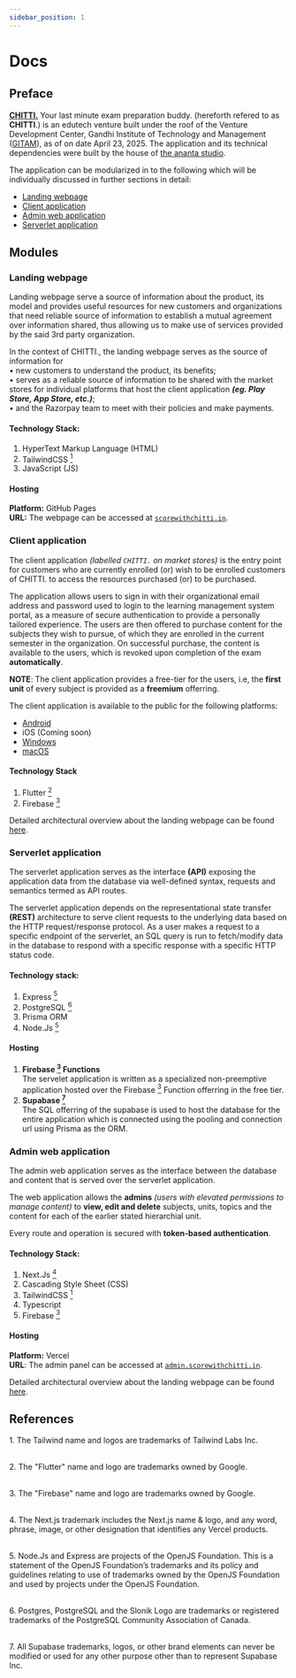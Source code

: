 ```yaml
---
sidebar_position: 1
---
```


# Docs

## Preface

**[CHITTI.](https://scorewithchitti.in)** Your last minute exam preparation buddy. (hereforth refered to as **CHITTI**.) is an edutech venture built under the roof of the Venture Development Center, Gandhi Institute of Technology and Management ([GITAM](https://gitam.edu)), as of on date April 23, 2025. The application and its technical dependencies were built by the house of [the ananta studio](https://theananta.in).

The application can be modularized in to the following which will be individually discussed in further sections in detail:

- [Landing webpage](#landing-webpage)
- [Client application](#client-application)
- [Admin web application](#admin-web-application)
- [Serverlet application](#serverlet-application)

## Modules

### Landing webpage

Landing webpage serve a source of information about the product, its model and provides useful resources for new customers and organizations that need reliable source of information to establish a mutual agreement over information shared, thus allowing us to make use of services provided by the said 3rd party organization.

In the context of CHITTI., the landing webpage serves as the source of information for\
• new customers to understand the product, its benefits;\
• serves as a reliable source of information to be shared with the market stores for individual platforms that host the client application **_(eg. Play Store, App Store, etc.)_**;\
• and the Razorpay team to meet with their policies and make payments.

#### Technology Stack:

1. HyperText Markup Language (HTML)
2. TailwindCSS [<sup>1</sup>](#references-1)
3. JavaScript (JS)

#### Hosting

**Platform:** GitHub Pages\
**URL:** The webpage can be accessed at [`scorewithchitti.in`](https://scorewithchitti.in).

<!-- Detailed architectural overview about the landing webpage can be found [here](/docs/landing/overview). -->

### Client application

The client application _(labelled `CHITTI.` on market stores)_ is the entry point for customers who are currently enrolled (or) wish to be enrolled customers of CHITTI. to access the resources purchased (or) to be purchased.

The application allows users to sign in with their organizational email address and password used to login to the learning management system portal, as a measure of secure authentication to provide a personally tailored experience. The users are then offered to purchase content for the subjects they wish to pursue, of which they are enrolled in the current semester in the organization. On successful purchase, the content is available to the users, which is revoked upon completion of the exam **automatically**.

**NOTE**: The client application provides a free-tier for the users, i.e, the **first unit** of every subject is provided as a **freemium** offerring.

The client application is available to the public for the following platforms:

- [Android](https://github.com/TheAnanta/chitti-app/releases/download/1.0.1/score-with-chitti-app.apk)
- iOS (Coming soon)
- [Windows](https://github.com/TheAnanta/chitti-app/releases/download/1.0.1/chitti.exe)
- [macOS](https://github.com/TheAnanta/chitti-app/releases/download/1.0.1/chitti-macos.zip)

#### Technology Stack

1. Flutter [<sup>2</sup>](#references-2)
2. Firebase [<sup>3</sup>](#references-3)

Detailed architectural overview about the landing webpage can be found [here](/docs/client-app/overview).

### Serverlet application

The serverlet application serves as the interface **(API)** exposing the application data from the database via well-defined syntax, requests and semantics termed as API routes.

The serverlet application depends on the representational state transfer **(REST)** architecture to serve client requests to the underlying data based on the HTTP request/response protocol. As a user makes a request to a specific endpoint of the serverlet, an SQL query is run to fetch/modify data in the database to respond with a specific response with a specific HTTP status code.

#### Technology stack:

1. Express [<sup>5</sup>](#references-5)
2. PostgreSQL [<sup>6</sup>](#references-6)
3. Prisma ORM
4. Node.Js [<sup>5</sup>](#references-5)

#### Hosting

1. **Firebase [<sup>3</sup>](#references-3) Functions**\
   The servelet application is written as a specialized non-preemptive application hosted over the Firebase [<sup>3</sup>](#references-3) Function offerring in the free tier.
2. **Supabase [<sup>7</sup>](#references-7)**\
   The SQL offerring of the supabase is used to host the database for the entire application which is connected using the pooling and connection url using Prisma as the ORM.

### Admin web application

The admin web application serves as the interface between the database and content that is served over the serverlet application.

The web application allows the **admins** _(users with elevated permissions to manage content)_ to **view, edit and delete** subjects, units, topics and the content for each of the earlier stated hierarchial unit.

Every route and operation is secured with **token-based authentication**.

#### Technology Stack:

1. Next.Js [<sup>4</sup>](#references-4)
2. Cascading Style Sheet (CSS)
3. TailwindCSS [<sup>1</sup>](#references-1)
4. Typescript
5. Firebase [<sup>3</sup>](#references-3)

#### Hosting

**Platform:** Vercel\
**URL**: The admin panel can be accessed at [`admin.scorewithchitti.in`](https://admin.scorewithchitti.in).

Detailed architectural overview about the landing webpage can be found [here](/docs/admin-panel/overview).

## References

<span id="references-1">1. The Tailwind name and logos are trademarks of Tailwind Labs Inc.</span><br/><br/>

<span id="references-2">2. The "Flutter" name and logo are trademarks owned by Google.</span><br/><br/>

<span id="references-3">3. The "Firebase" name and logo are trademarks owned by Google.</span><br/><br/>

<span id="references-4">4. The Next.js trademark includes the Next.js name & logo, and any word, phrase, image, or other designation that identifies any Vercel products.</span><br/><br/>

<span id="references-5">5. Node.Js and Express are projects of the OpenJS Foundation. This is a statement of the OpenJS Foundation’s trademarks and its policy and guidelines relating to use of
trademarks owned by the OpenJS Foundation and used by projects under the OpenJS Foundation.</span><br/><br/>

<span id="references-6">6. Postgres, PostgreSQL and the Slonik Logo are trademarks or registered trademarks of the PostgreSQL Community Association of Canada.</span><br/><br/>

<span id="references-7">7. All Supabase trademarks, logos, or other brand elements can never be modified or used for any other purpose other than to represent Supabase Inc.</span><br/><br/>
